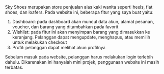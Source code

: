 Sky Shoes merupakan store penjualan alas kaki wanita seperti heels, flat shoes, dan loafers. Pada website ini, beberapa fitur yang saya buat yaitu:
1. Dashboard: pada dashboard akan muncul data akun, alamat pesanan, voucher, dan barang yang ditambahkan pada favorit
2. Wishlist: pada fitur ini akan menyimpan barang yang dimasukkan ke keranjang. Pelanggan dapat mengupdate, menghapus, atau memilih untuk melakukan checkout
3. Profil: pelanggan dapat melihat akun profilnya

Sebelum masuk pada website, pelanggan harus melakukan login terlebih dahulu. Dikarenakan ini hanyalah mini projek, penggunaan website ini masih terbatas.

